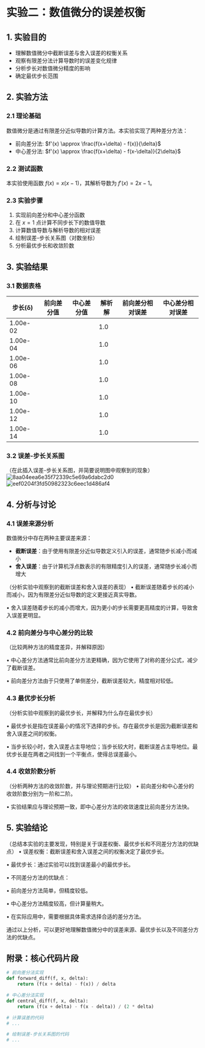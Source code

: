 # 实验二：数值微分的误差权衡

## 1. 实验目的
- 理解数值微分中截断误差与舍入误差的权衡关系
- 观察有限差分法计算导数时的误差变化规律
- 分析步长对数值微分精度的影响
- 确定最优步长范围

## 2. 实验方法
### 2.1 理论基础
数值微分是通过有限差分近似导数的计算方法。本实验实现了两种差分方法：
- 前向差分法: $f'(x) \approx \frac{f(x+\delta) - f(x)}{\delta}$
- 中心差分法: $f'(x) \approx \frac{f(x+\delta) - f(x-\delta)}{2\delta}$

### 2.2 测试函数
本实验使用函数 $f(x) = x(x-1)$，其解析导数为 $f'(x) = 2x - 1$。

### 2.3 实验步骤
1. 实现前向差分和中心差分函数
2. 在 $x=1$ 点计算不同步长下的数值导数
3. 计算数值导数与解析导数的相对误差
4. 绘制误差-步长关系图（对数坐标）
5. 分析最优步长和收敛阶数

## 3. 实验结果
### 3.1 数据表格
| 步长(δ) | 前向差分值 | 中心差分值 | 解析解 | 前向差分相对误差 | 中心差分相对误差 |
|---------|------------|------------|--------|------------------|------------------|
| 1.00e-02 |            |            | 1.0    |                  |                  |
| 1.00e-04 |            |            | 1.0    |                  |                  |
| 1.00e-06 |            |            | 1.0    |                  |                  |
| 1.00e-08 |            |            | 1.0    |                  |                  |
| 1.00e-10 |            |            | 1.0    |                  |                  |
| 1.00e-12 |            |            | 1.0    |                  |                  |
| 1.00e-14 |            |            | 1.0    |                  |                  |

### 3.2 误差-步长关系图
（在此插入误差-步长关系图，并简要说明图中观察到的现象）
![8aa04eea6e35f72339c5e69a6dabc2d0](https://github.com/user-attachments/assets/ba233839-a63e-47c5-b2b8-4f97fc708071)
![eef0204f3fd50982323c6eec1d486af4](https://github.com/user-attachments/assets/edb62c95-a166-437d-bc36-4b40e2d69a65)

## 4. 分析与讨论
### 4.1 误差来源分析
数值微分中存在两种主要误差来源：
- **截断误差**：由于使用有限差分近似导数定义引入的误差，通常随步长减小而减小
- **舍入误差**：由于计算机浮点数表示的有限精度引入的误差，通常随步长减小而增大

（分析实验中观察到的截断误差和舍入误差的表现）
• 截断误差随着步长的减小而减小，因为有限差分近似导数的定义更接近真实导数。

• 舍入误差随着步长的减小而增大，因为更小的步长需要更高精度的计算，导致舍入误差更明显。
### 4.2 前向差分与中心差分的比较
（比较两种方法的精度差异，并解释原因）

• 中心差分方法通常比前向差分方法更精确，因为它使用了对称的差分公式，减少了截断误差。

• 前向差分方法由于只使用了单侧差分，截断误差较大，精度相对较低。
### 4.3 最优步长分析
（分析实验中观察到的最优步长，并解释为什么存在最优步长）

• 最优步长是指在误差最小的情况下选择的步长。存在最优步长是因为截断误差和舍入误差之间的权衡。

• 当步长较小时，舍入误差占主导地位；当步长较大时，截断误差占主导地位。最优步长是在两者之间找到一个平衡点，使得总误差最小。
### 4.4 收敛阶数分析
（分析两种方法的收敛阶数，并与理论预期进行比较）
• 前向差分和中心差分的收敛阶数分别为一阶和二阶。

• 实验结果应与理论预期一致，即中心差分方法的收敛速度比前向差分方法快。
## 5. 实验结论
（总结本实验的主要发现，特别是关于误差权衡、最优步长和不同差分方法的优缺点）
• 误差权衡：截断误差和舍入误差之间的权衡决定了最优步长。

• 最优步长：通过实验可以找到误差最小的最优步长。

• 不同差分方法的优缺点：

• 前向差分方法简单，但精度较低。

• 中心差分方法精度较高，但计算量稍大。

• 在实际应用中，需要根据具体需求选择合适的差分方法。

通过以上分析，可以更好地理解数值微分中的误差来源、最优步长以及不同差分方法的优缺点。
## 附录：核心代码片段
```python
# 前向差分法实现
def forward_diff(f, x, delta):
    return (f(x + delta) - f(x)) / delta

# 中心差分法实现
def central_diff(f, x, delta):
    return (f(x + delta) - f(x - delta)) / (2 * delta)

# 计算误差的代码
# ...

# 绘制误差-步长关系图的代码
# ...
```
